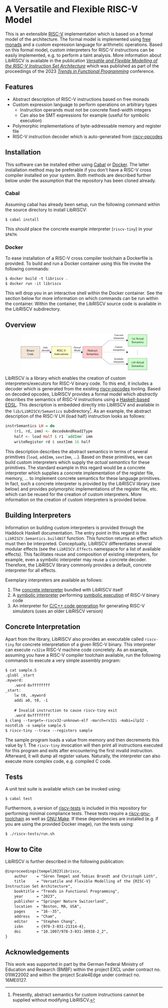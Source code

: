 # A Versatile and Flexible RISC-V Model

This is an extensible [RISC-V][riscv web] implementation which is based on a formal model of the architecture.
The formal model is implemented using [free monads][free monads] and a custom expression language for arithmetic operations.
Based on this formal model, custom interpreters for RISC-V instructions can be easily implemented, e.g. to perform a taint analysis.
More information about LibRISCV is available in the publication [*Versatile and Flexible Modelling of the RISC-V Instruction Set Architecture*][agra preprint] which was published as part of the proceedings of the 2023 [*Trends in Functional Programming*][springer tfp2023] conference.

## Features

* Abstract description of RISC-V instructions based on free monads
* Custom expression language to perform operations on arbitrary types
    * Instruction operands must not be concrete fixed-width integers
    * Can also be SMT expressions for example (useful for symbolic execution)
* Polymorphic implementations of byte-addressable memory and register file
* RISC-V instruction decoder which is auto-generated from [riscv-opcodes][riscv-opcodes github]

## Installation

This software can be installed either using [Cabal][cabal web] or [Docker][docker web].
The latter installation method may be preferable if you don't have a RISC-V cross compiler installed on your system.
Both methods are described further below under the assumption that the repository has been cloned already.

### Cabal

Assuming cabal has already been setup, run the following command within the source directory to install LibRISCV:

    $ cabal install

This should place the concrete example interpreter (`riscv-tiny`) in your `$PATH`.

### Docker

To ease installation of a RISC-V cross compiler toolchain a Dockerfile is provided.
To build and run a Docker container using this file invoke the following commands:

    $ docker build -t libriscv .
    $ docker run -it libriscv

This will drop you in an interactive shell within the Docker container.
See the section below for more information on which commands can be run within the container.
Within the container, the LibRISCV source code is available in the LibRISCV subdirectory.

## Overview

<p align="center">
	<img alt="Overview of the creation of custom interpreters using LibRISCV" src="images/overview.svg" width="80%" />
</p>

LibRISCV is a library which enables the creation of custom interpreters/executors for RISC-V binary code.
To this end, it includes a decoder which is generated from the existing [riscv-opcodes][riscv-opcodes github] tooling.
Based on decoded opcodes, LibRISCV provides a formal model which *abstractly* describes the semantics of RISC-V instructions using a [Haskell-based EDSL][haskell edsl].
This description is embedded directly into LibRISCV and available in the `lib/LibRISCV/Semantics` subdirectory[^1].
As an example, the abstract description of the RISC-V LH (load half) instruction looks as follows:

```Haskell
instrSemantics LH = do
    (r1, rd, imm) <- decodeAndReadIType
    half <- load Half $ r1 `addImm` imm
    writeRegister rd $ sextImm 16 half
```

This description describes the abstract semantics in terms of several primitives (`load`, `addImm`, `sextImm`, …).
Based on these primitives, we can build custom interpreters which supply the *actual semantics* for these primitives.
The standard example in this regard would be a concrete interpreter which supplies a concrete implementation of the register file, memory, … to implement concrete semantics for these language primitives.
In fact, such a concrete interpreter is provided by the LibRISCV library (see below) and provides polymorphic implementations of the register file, etc. which can be reused for the creation of custom interpreters.
More information on the creation of custom interpreters is provided below.

[^1]: Presently, abstract semantics for custom instructions cannot be supplied without modifying LibRISCV.

## Building Interpreters

Information on building custom interpreters is provided through the Haddock Haskell documentation.
The entry point in this regard is the `LibRISCV.Semantics.buildAST` function.
This function returns an effect which must then be interpreted.
Conceptually, LibRISCV differentiates several modular effects (see the `LibRISCV.Effects` namespace for a list of available effects).
This facilitates reuse and composition of existing interpreters, for example, even a symbolic interpreter may reuse a concrete decoder.
Therefore, the LibRISCV library commonly provides a default, concrete interpreter for all effects.

Exemplary interpreters are available as follows:

1. The [concrete interpreter][riscv-tiny github] bundled with LibRISCV itself
2. A [symbolic interpreter][binsym github] performing [symbolic execution][symbolic execution wikipedia] of RISC-V binary code
3. An interpreter for [C/C++ code generation][formal-iss github] for generating RISC-V simulators (uses an older LibRISCV version)

## Concrete Interpretation

Apart from the library, LibRISCV also provides an executable called `riscv-tiny` for concrete interpretation of a given RISC-V binary.
This interpreter can execute `rv32im` RISC-V machine code concretely.
As an example, assuming you have a RISC-V compiler toolchain available, run the following commands to execute a very simple assembly program:

    $ cat sample.S
    .globl _start
    .myword:
        .word 0xffffffff
    _start:
        lw t0, .myword
        addi a0, t0, -1

        # Invalid instruction to cause riscv-tiny exit
        .word 0xffffffff
    $ clang --target=-riscv32-unknown-elf -march=rv32i -mabi=ilp32 -nostdlib -o sample sample.S
    $ riscv-tiny --trace --registers sample

The sample program loads a value from memory and then decrements this value by 1.
The `riscv-tiny` invocation will then print all instructions executed for this program and exits after encountering the first invalid instruction.
Afterward, it will dump all register values.
Naturally, the interpreter can also execute more complex code, e.g. compiled C code.

## Tests

A unit test suite is available which can be invoked using:

	$ cabal test

Furthermore, a version of [riscv-tests][riscv-tests github] is included in this repository for performing minimal compliance tests.
These tests require a [riscv-gnu-toolchain][riscv-gnu-toolchain github] as well as [GNU Make][make web].
If these dependencies are installed (e.g. if you are using the provided Docker image), run the tests using:

	$ ./riscv-tests/run.sh

## How to Cite

LibRISCV is further described in the following publication:

	@inproceedings{tempel2023libriscv,
	    author    = "Sören Tempel and Tobias Brandt and Christoph Lüth",
	    title     = "Versatile and Flexible Modelling of the {RISC-V} Instruction Set Architecture",
	    booktitle = "Trends in Functional Programming",
	    year      = "2023",
	    publisher = "Springer Nature Switzerland",
	    location  = "Boston, MA, USA",
	    pages     = "16--35",
	    address   = "Cham",
	    editor    = "Stephen Chang",
	    isbn      = {978-3-031-21314-4},
	    doi       = "10.1007/978-3-031-38938-2_2",
	}

## Acknowledgements

This work was supported in part by the German Federal Ministry of Education and Research (BMBF) within the project EXCL under contract no. 01IW22002 and within the project Scale4Edge under contract no. 16ME0127.

[riscv web]: https://riscv.org
[cabal web]: https://www.haskell.org/cabal/
[make web]: https://www.gnu.org/software/make
[riscv-tests github]: https://github.com/riscv-software-src/riscv-tests
[riscv-gnu-toolchain github]: https://github.com/riscv-collab/riscv-gnu-toolchain
[docker web]: https://www.docker.io
[free monads]: https://doi.org/10.1145/2887747.2804319
[riscv-opcodes github]: https://github.com/riscv/riscv-opcodes
[springer tfp2023]: https://doi.org/10.1007/978-3-031-38938-2_2
[agra preprint]: https://agra.informatik.uni-bremen.de/doc/konf/TFP23_ST.pdf
[haskell edsl]: https://doi.org/10.1007/978-3-031-23669-3_10
[riscv-tiny github]: https://github.com/agra-uni-bremen/libriscv/blob/master/app/Main.hs
[binsym github]: https://github.com/agra-uni-bremen/binsym
[formal-iss github]: https://github.com/agra-uni-bremen/formal-iss
[symbolic execution wikipedia]: https://en.wikipedia.org/wiki/Symbolic_execution
